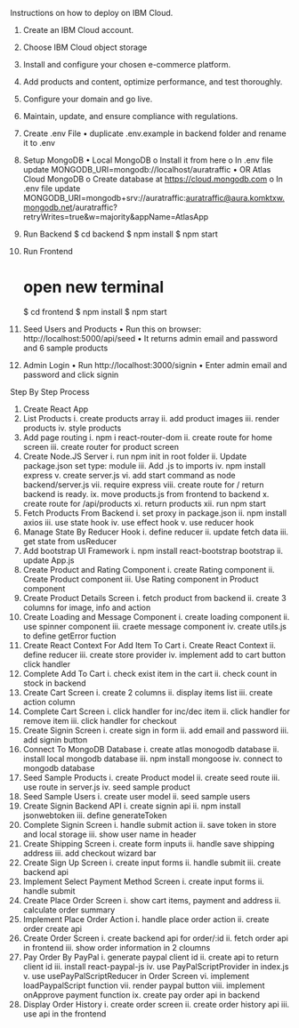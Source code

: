 Instructions on how to deploy on IBM Cloud.
1.	Create an IBM Cloud account.
2.	Choose IBM Cloud object storage
3.	Install and configure your chosen e-commerce platform.
4.	Add products and content, optimize performance, and test thoroughly.
5.	Configure your domain and go live.
6.	Maintain, update, and ensure compliance with regulations.

1.	Create .env File
•	duplicate .env.example in backend folder and rename it to .env
2.	Setup MongoDB
•	Local MongoDB
o	Install it from here
o	In .env file update MONGODB_URI=mongodb://localhost/auratraffic
•	OR Atlas Cloud MongoDB
o	Create database at https://cloud.mongodb.com
o	In .env file update MONGODB_URI=mongodb+srv://auratraffic:auratraffic@aura.komktxw.mongodb.net/auratraffic?retryWrites=true&w=majority&appName=AtlasApp
3.	Run Backend
$ cd backend
$ npm install
$ npm start
4.	Run Frontend
      # open new terminal
      $ cd frontend
      $ npm install
      $ npm start
5.	Seed Users and Products
•	Run this on browser: http://localhost:5000/api/seed
•	It returns admin email and password and 6 sample products
6.	Admin Login
•	Run http://localhost:3000/signin
•	Enter admin email and password and click signin

Step By Step Process
1.	Create React App
2.	List Products
i.	create products array
ii.	add product images
iii.	render products
iv.	style products
3.	Add page routing
i.	npm i react-router-dom
ii.	create route for home screen
iii.	create router for product screen
4.	Create Node.JS Server
i.	run npm init in root folder
ii.	Update package.json set type: module
iii.	Add .js to imports
iv.	npm install express
v.	create server.js
vi.	add start command as node backend/server.js
vii.	require express
viii.	create route for / return backend is ready.
ix.	move products.js from frontend to backend
x.	create route for /api/products
xi.	return products
xii.	run npm start
5.	Fetch Products From Backend
i.	set proxy in package.json
ii.	npm install axios
iii.	use state hook
iv.	use effect hook
v.	use reducer hook
6.	Manage State By Reducer Hook
i.	define reducer
ii.	update fetch data
iii.	get state from usReducer
7.	Add bootstrap UI Framework
i.	npm install react-bootstrap bootstrap
ii.	update App.js
8.	Create Product and Rating Component
i.	create Rating component
ii.	Create Product component
iii.	Use Rating component in Product component
9.	Create Product Details Screen
i.	fetch product from backend
ii.	create 3 columns for image, info and action
10.	Create Loading and Message Component
i.	create loading component
ii.	use spinner component
iii.	craete message component
iv.	create utils.js to define getError fuction
11.	Create React Context For Add Item To Cart
i.	Create React Context
ii.	define reducer
iii.	create store provider
iv.	implement add to cart button click handler
12.	Complete Add To Cart
i.	check exist item in the cart
ii.	check count in stock in backend
13.	Create Cart Screen
i.	create 2 columns
ii.	display items list
iii.	create action column
14.	Complete Cart Screen
i.	click handler for inc/dec item
ii.	click handler for remove item
iii.	click handler for checkout
15.	Create Signin Screen
i.	create sign in form
ii.	add email and password
iii.	add signin button
16.	Connect To MongoDB Database
i.	create atlas monogodb database
ii.	install local mongodb database
iii.	npm install mongoose
iv.	connect to mongodb database
17.	Seed Sample Products
i.	create Product model
ii.	create seed route
iii.	use route in server.js
iv.	seed sample product
18.	Seed Sample Users
i.	create user model
ii.	seed sample users
19.	Create Signin Backend API
i.	create signin api
ii.	npm install jsonwebtoken
iii.	define generateToken
20.	Complete Signin Screen
i.	handle submit action
ii.	save token in store and local storage
iii.	show user name in header
21.	Create Shipping Screen
i.	create form inputs
ii.	handle save shipping address
iii.	add checkout wizard bar
22.	Create Sign Up Screen
i.	create input forms
ii.	handle submit
iii.	create backend api
23.	Implement Select Payment Method Screen
i.	create input forms
ii.	handle submit
24.	Create Place Order Screen
i.	show cart items, payment and address
ii.	calculate order summary
25.	Implement Place Order Action
i.	handle place order action
ii.	create order create api
26.	Create Order Screen
i.	create backend api for order/:id
ii.	fetch order api in frontend
iii.	show order information in 2 cloumns
27.	Pay Order By PayPal
i.	generate paypal client id
ii.	create api to return client id
iii.	install react-paypal-js
iv.	use PayPalScriptProvider in index.js
v.	use usePayPalScriptReducer in Order Screen
vi.	implement loadPaypalScript function
vii.	render paypal button
viii.	implement onApprove payment function
ix.	create pay order api in backend
28.	Display Order History
i.	create order screen
ii.	create order history api
iii.	use api in the frontend
